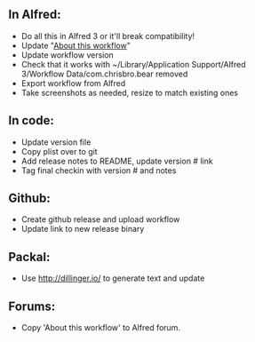 ## In Alfred:

- Do all this in Alfred 3 or it'll break compatibility!
- Update "[About this workflow](https://www.alfredapp.com/help/workflows/advanced/sharing-workflows/)"
- Update workflow version
- Check that it works with ~/Library/Application Support/Alfred 3/Workflow Data/com.chrisbro.bear removed
- Export workflow from Alfred
- Take screenshots as needed, resize to match existing ones

## In code:
- Update version file
- Copy plist over to git
- Add release notes to README, update version # link
- Tag final checkin with version # and notes

## Github:
- Create github release and upload workflow
- Update link to new release binary

## Packal:
- Use http://dillinger.io/ to generate text and update

## Forums: 
- Copy 'About this workflow' to Alfred forum.